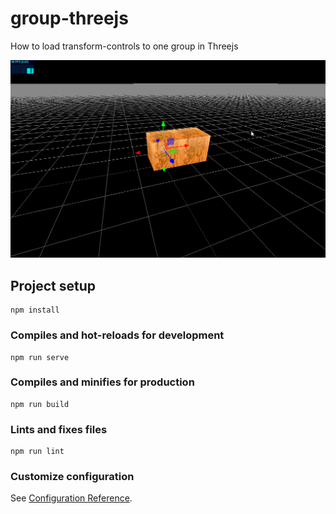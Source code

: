 # group-threejs

How to load transform-controls to one group in Threejs

![Example](https://github.com/ncdev2015/GroupAndTransformControls-Threejs/blob/master/src/assets/demo.png)

## Project setup

```
npm install
```

### Compiles and hot-reloads for development

```
npm run serve
```

### Compiles and minifies for production

```
npm run build
```

### Lints and fixes files

```
npm run lint
```

### Customize configuration

See [Configuration Reference](https://cli.vuejs.org/config/).
